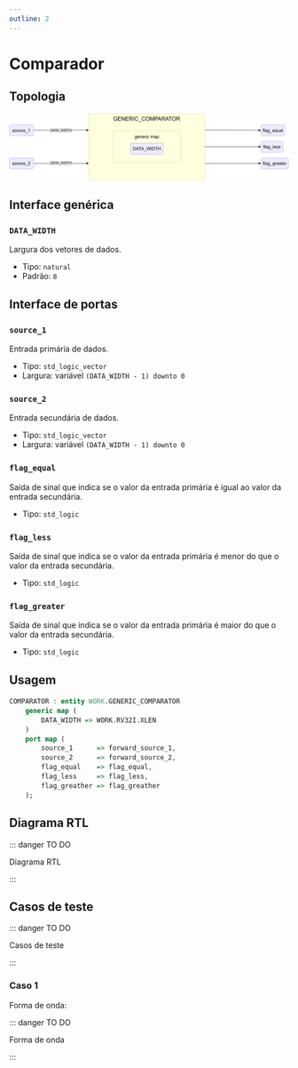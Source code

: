 ```yaml
---
outline: 2
---
```


# Comparador

## Topologia

![alt text](/public/images/reference/report_components/generic_comparator.drawio.svg)

## Interface genérica

### `DATA_WIDTH` <Badge type="neutral" text="GENERIC" />

Largura dos vetores de dados.

- Tipo: `natural`
- Padrão: `8`

## Interface de portas

### `source_1` <Badge type="success" text="INPUT" />

Entrada primária de dados.

- Tipo: `std_logic_vector`
- Largura: variável `(DATA_WIDTH - 1) downto 0`

### `source_2` <Badge type="success" text="INPUT" />

Entrada secundária de dados.

- Tipo: `std_logic_vector`
- Largura: variável `(DATA_WIDTH - 1) downto 0`

### `flag_equal` <Badge type="danger" text="OUTPUT" />

Saída de sinal que indica se o valor da entrada primária é igual ao valor da entrada secundária.

- Tipo: `std_logic`

### `flag_less` <Badge type="danger" text="OUTPUT" />

Saída de sinal que indica se o valor da entrada primária é menor do que o valor da entrada secundária.

- Tipo: `std_logic`

### `flag_greater` <Badge type="danger" text="OUTPUT" />

Saída de sinal que indica se o valor da entrada primária é maior do que o valor da entrada secundária.

- Tipo: `std_logic`

## Usagem

```vhdl
COMPARATOR : entity WORK.GENERIC_COMPARATOR
    generic map (
        DATA_WIDTH => WORK.RV32I.XLEN
    )
    port map (
        source_1      => forward_source_1,
        source_2      => forward_source_2,
        flag_equal    => flag_equal,
        flag_less     => flag_less,
        flag_greather => flag_greather
    );
```

## Diagrama RTL

<pan-container>

::: danger TO DO

Diagrama RTL

:::

</pan-container>

## Casos de teste

::: danger TO DO

Casos de teste

:::

### Caso 1 <Badge type="info" text="tb_GENERIC_COMPARATOR_case_1" />

<pan-container>
Forma de onda:

::: danger TO DO

Forma de onda

:::
</pan-container>
